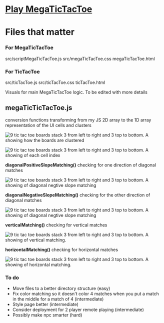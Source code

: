 # [Play MegaTicTacToe](https://ifelawal.github.io/jsminigames-projects/ticTacToe/megaTicTacToe.html)

# Files that matter

### For MegaTicTacToe
src/scriptMegaTicTacToe.js
src/megaTicTacToe.css
megaTicTacToe.html

### For TicTacToe
src/ticTacToe.js
src/ticTacToe.css
ticTacToe.html

Visuals for main MegaTicTacToe logic. 
To be edited with more details

## megaTicTicTacToe.js
conversion functions transforming from my JS 2D array to the 1D array
representation of the UI cells and clusters

![9 tic tac toe boards stack 3 from left to right and 3 top to bottom. A showing how the boards are clustered](https://drive.google.com/uc?id=14k3O1iBkWyBVgRvxWldL8s0leKUHcAZn)

![9 tic tac toe boards stack 3 from left to right and 3 top to bottom. A showing of each cell index](https://drive.google.com/uc?id=1hZDlNCO-34Tgez7dIPzXrCopSFVpZ5EK) 

**diagonalPositiveSlopeMatching()**
checking for one direction of diagonal matches

![9 tic tac toe boards stack 3 from left to right and 3 top to bottom. A showing of diagonal negtive slope matching](https://drive.google.com/uc?id=1ZvoZHWI8Kq2qfFh2MRDqhzRmgdiehXWg) 

**diagonalNegativeSlopeMatching()**
checking for the other direction of diagonal matches

![9 tic tac toe boards stack 3 from left to right and 3 top to bottom. A showing of diagonal negtive slope matching](https://drive.google.com/uc?id=1JWvtDPvkoJxemBJmDCqPu2ZbE7JodNXL)

**verticalMatching()**
checking for vertical matches

![9 tic tac toe boards stack 3 from left to right and 3 top to bottom. A showing of vertical matching.](https://drive.google.com/uc?id=1iAID27eTHHvtqqmRrNu5BcFvxCCjS8Z3) 

**horizontalMatching()**
checking for horizontal matches

![9 tic tac toe boards stack 3 from left to right and 3 top to bottom. A showing of horizontal matching.](https://drive.google.com/uc?id=1HWgjS8JIZquvhD5ReDaIp_Up8bhXNRGY)


### To do
- Move files to a better directory structure (easy)
- Fix color matching so it doesn't color 4 matches when you put a match in the middle for a match of 4 (intermediate)
- Style page better (intermediate)
- Consider deployment for 2 player remote playing (intermediate)
- Possibly make npc smarter (hard)